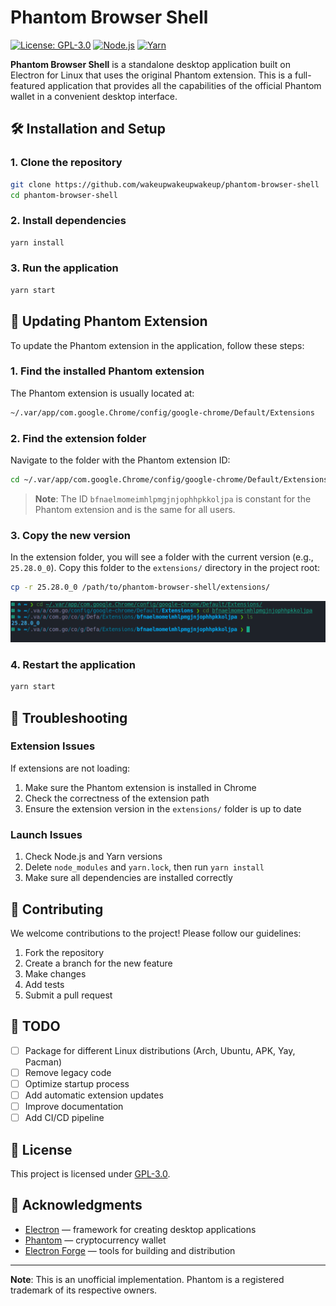 # Phantom Browser Shell

[![License: GPL-3.0](https://img.shields.io/badge/License-GPL%203.0-green.svg)](https://opensource.org/licenses/GPL-3.0)
[![Node.js](https://img.shields.io/badge/Node.js-%3E%3D16.0.0-blue.svg)](https://nodejs.org/)
[![Yarn](https://img.shields.io/badge/Yarn-%3E%3D1.10.0%20%3C2.0.0-blue.svg)](https://yarnpkg.com/)

**Phantom Browser Shell** is a standalone desktop application built on Electron for Linux that uses the original Phantom extension. This is a full-featured application that provides all the capabilities of the official Phantom wallet in a convenient desktop interface.

## 🛠️ Installation and Setup

### 1. Clone the repository

```bash
git clone https://github.com/wakeupwakeupwakeup/phantom-browser-shell
cd phantom-browser-shell
```

### 2. Install dependencies

```bash
yarn install
```

### 3. Run the application

```bash
yarn start
```

## 🔄 Updating Phantom Extension

To update the Phantom extension in the application, follow these steps:

### 1. Find the installed Phantom extension

The Phantom extension is usually located at:

```bash
~/.var/app/com.google.Chrome/config/google-chrome/Default/Extensions
```

### 2. Find the extension folder

Navigate to the folder with the Phantom extension ID:

```bash
cd ~/.var/app/com.google.Chrome/config/google-chrome/Default/Extensions/bfnaelmomeimhlpmgjnjophhpkkoljpa
```

> **Note**: The ID `bfnaelmomeimhlpmgjnjophhpkkoljpa` is constant for the Phantom extension and is the same for all users.

### 3. Copy the new version

In the extension folder, you will see a folder with the current version (e.g., `25.28.0_0`). Copy this folder to the `extensions/` directory in the project root:

```bash
cp -r 25.28.0_0 /path/to/phantom-browser-shell/extensions/
```

![Phantom Browser Shell](chrome.png)

### 4. Restart the application

```bash
yarn start
```

## 🐛 Troubleshooting

### Extension Issues

If extensions are not loading:

1. Make sure the Phantom extension is installed in Chrome
2. Check the correctness of the extension path
3. Ensure the extension version in the `extensions/` folder is up to date

### Launch Issues

1. Check Node.js and Yarn versions
2. Delete `node_modules` and `yarn.lock`, then run `yarn install`
3. Make sure all dependencies are installed correctly

## 🤝 Contributing

We welcome contributions to the project! Please follow our guidelines:

1. Fork the repository
2. Create a branch for the new feature
3. Make changes
4. Add tests
5. Submit a pull request

## 📝 TODO

- [ ] Package for different Linux distributions (Arch, Ubuntu, APK, Yay, Pacman)
- [ ] Remove legacy code
- [ ] Optimize startup process
- [ ] Add automatic extension updates
- [ ] Improve documentation
- [ ] Add CI/CD pipeline

## 📄 License

This project is licensed under [GPL-3.0](LICENSE).

## 🙏 Acknowledgments

- [Electron](https://electronjs.org/) — framework for creating desktop applications
- [Phantom](https://phantom.app/) — cryptocurrency wallet
- [Electron Forge](https://www.electronforge.io/) — tools for building and distribution

---

**Note**: This is an unofficial implementation. Phantom is a registered trademark of its respective owners.
